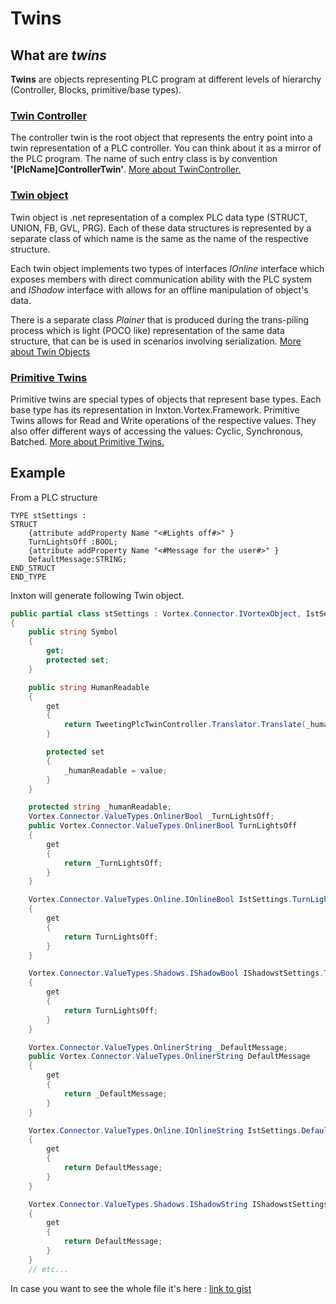 # Twins

## What are *twins*

**Twins** are objects representing PLC program at different levels of hierarchy (Controller, Blocks, primitive/base types).

### [Twin Controller](TwinController.md)

The controller twin is the root object that represents the entry point into a twin representation of a PLC controller. You can think about it as a mirror of the PLC program. The name of such entry class is by convention **'[PlcName]ControllerTwin'**. [More about TwinController.](TwinController.md)

### [Twin object](TwinObjects.md)

Twin object is .net representation of a complex PLC data type (STRUCT, UNION, FB, GVL, PRG). Each of these data structures is represented by a separate class of which name is the same as the name of the respective structure.

Each twin object implements two types of interfaces  *IOnline* interface which exposes members with direct communication ability with the PLC system and *IShadow* interface with allows for an offline manipulation of object's data.

There is a separate class *Plainer* that is produced during the trans-piling process which is light (POCO like) representation of the same data structure, that can be is used in scenarios involving serialization. [More about Twin Objects](TwinObjects.md)

### [Primitive Twins](../../Inxton.Vortex.Connector/Conceptual/PrimitiveTwins.md)

Primitive twins are special types of objects that represent base types. Each base type has its representation in Inxton.Vortex.Framework. Primitive Twins allows for Read and Write operations of the respective values. They also offer different ways of accessing the values: Cyclic, Synchronous, Batched. [More about Primitive Twins.](../../Inxton.Vortex.Connector/Conceptual/PrimitiveTwins.md)

## Example

From a PLC structure
```
TYPE stSettings :
STRUCT
    {attribute addProperty Name "<#Lights off#>" }
    TurnLightsOff :BOOL;
    {attribute addProperty Name "<#Message for the user#>" }
    DefaultMessage:STRING;
END_STRUCT
END_TYPE
```

Inxton will generate following Twin object.

~~~ C#
public partial class stSettings : Vortex.Connector.IVortexObject, IstSettings, IShadowstSettings, Vortex.Connector.IVortexOnlineObject, Vortex.Connector.IVortexShadowObject
{
    public string Symbol
    {
        get;
        protected set;
    }

    public string HumanReadable
    {
        get
        {
            return TweetingPlcTwinController.Translator.Translate(_humanReadable).Interpolate(this);
        }

        protected set
        {
            _humanReadable = value;
        }
    }

    protected string _humanReadable;
    Vortex.Connector.ValueTypes.OnlinerBool _TurnLightsOff;
    public Vortex.Connector.ValueTypes.OnlinerBool TurnLightsOff
    {
        get
        {
            return _TurnLightsOff;
        }
    }

    Vortex.Connector.ValueTypes.Online.IOnlineBool IstSettings.TurnLightsOff
    {
        get
        {
            return TurnLightsOff;
        }
    }

    Vortex.Connector.ValueTypes.Shadows.IShadowBool IShadowstSettings.TurnLightsOff
    {
        get
        {
            return TurnLightsOff;
        }
    }

    Vortex.Connector.ValueTypes.OnlinerString _DefaultMessage;
    public Vortex.Connector.ValueTypes.OnlinerString DefaultMessage
    {
        get
        {
            return _DefaultMessage;
        }
    }

    Vortex.Connector.ValueTypes.Online.IOnlineString IstSettings.DefaultMessage
    {
        get
        {
            return DefaultMessage;
        }
    }

    Vortex.Connector.ValueTypes.Shadows.IShadowString IShadowstSettings.DefaultMessage
    {
        get
        {
            return DefaultMessage;
        }
    }
    // etc...
~~~

In case you want to see the whole file it's here : [link to gist](http://bit.ly/2PLe3dE)
